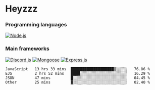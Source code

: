# Heyzzz  

### Programming languages  

[![Node.js](https://img.shields.io/badge/-Node.js-262626?style=for-the-badge)](https://nodejs.org/ru)

### Main frameworks

[![Discord.js](https://img.shields.io/badge/-Discord.js-262626?style=for-the-badge)](https://www.npmjs.com/package/discord.js) [![Mongoose](https://img.shields.io/badge/-Mongoose-262626?style=for-the-badge)](https://www.npmjs.com/package/mongoose) [![Express.js](https://img.shields.io/badge/-Express.js-262626?style=for-the-badge)](https://www.npmjs.com/package/express)
<!--START_SECTION:waka-->
```text
JavaScript   13 hrs 33 mins  ███████████████████▒░░░░░   76.86 % 
EJS          2 hrs 52 mins   ████░░░░░░░░░░░░░░░░░░░░░   16.29 % 
JSON         47 mins         █░░░░░░░░░░░░░░░░░░░░░░░░   04.45 % 
Other        25 mins         ▓░░░░░░░░░░░░░░░░░░░░░░░░   02.40 % 
```
<!--END_SECTION:waka-->
